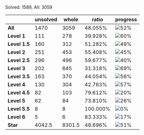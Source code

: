Solved: 1589, All: 3059

| |unsolved|whole|ratio|progress|
|----|----|----|----|----|
|**All**| 1470 | 3059 | 48.055%| ![52%](https://progress-bar.xyz/52?title=All) |
|**Level 1**| 111 | 278 | 39.928%| ![60%](https://progress-bar.xyz/60?title=All) |
|**Level 1.5**| 160 | 312 | 51.282%| ![49%](https://progress-bar.xyz/49?title=All) |
|**Level 2**| 251 | 453 | 55.408%| ![45%](https://progress-bar.xyz/45?title=All) |
|**Level 2.5**| 296 | 496 | 59.677%| ![40%](https://progress-bar.xyz/40?title=All) |
|**Level 3**| 202 | 645 | 31.318%| ![69%](https://progress-bar.xyz/69?title=All) |
|**Level 3.5**| 163 | 370 | 44.054%| ![56%](https://progress-bar.xyz/56?title=All) |
|**Level 4**| 130 | 304 | 42.763%| ![57%](https://progress-bar.xyz/57?title=All) |
|**Level 4.5**| 82 | 103 | 79.612%| ![20%](https://progress-bar.xyz/20?title=All) |
|**Level 5**| 62 | 84 | 73.810%| ![26%](https://progress-bar.xyz/26?title=All) |
|**Level 5.5**| 8 | 8 | 100.000%| ![0%](https://progress-bar.xyz/0?title=All) |
|**Level 6**| 5 | 6 | 83.333%| ![17%](https://progress-bar.xyz/17?title=All) |
|**Star**|4042.5 | 8301.5 |48.696%| ![51%](https://progress-bar.xyz/51?title=All) |
